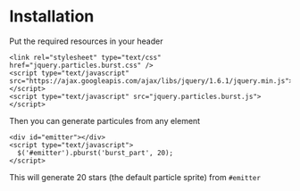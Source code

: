 Installation
============

Put the required resources in your header

    <link rel="stylesheet" type="text/css" href="jquery.particles.burst.css" />
    <script type="text/javascript" src="https://ajax.googleapis.com/ajax/libs/jquery/1.6.1/jquery.min.js"></script>
    <script type="text/javascript" src="jquery.particles.burst.js"></script>

Then you can generate particules from any element

    <div id="emitter"></div>
    <script type="text/javascript">
      $('#emitter').pburst('burst_part', 20);
    </script>

This will generate 20 stars (the default particle sprite) from `#emitter`


